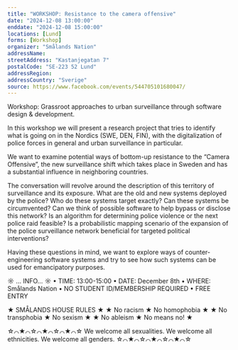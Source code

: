 ```yaml
---
title: "WORKSHOP: Resistance to the camera offensive"
date: "2024-12-08 13:00:00"
enddate: "2024-12-08 15:00:00"
locations: [Lund]
forms: [Workshop]
organizer: "Smålands Nation"
addressName: 
streetAddress: "Kastanjegatan 7"
postalCode: "SE-223 52 Lund"
addressRegion:
addressCountry: "Sverige"
source: https://www.facebook.com/events/544705101680047/
---
```

Workshop: Grassroot approaches to urban surveillance through software design & development.

In this workshop we will present a research project that tries to identify what is going on in the Nordics (SWE, DEN, FIN), with the digitalization of police forces in general and urban surveillance in particular. 

We want to examine potential ways of bottom-up resistance to the “Camera Offensive”, the new surveillance shift which takes place in Sweden and has a substantial influence in neighboring countries.

The conversation will revolve around the description of this territory of surveillance and its exposure. What are the old and new systems deployed by the police? Who do these systems target exactly? Can these systems be circumvented? Can we think of possible software to help bypass or disclose this network? Is an algorithm for determining police violence or the next police raid feasible? Is a probabilistic mapping scenario of the expansion of the police surveillance network beneficial for targeted political interventions?

Having these questions in mind, we want to explore ways of counter-engineering software systems and try to see how such systems can be used for emancipatory purposes.

☼ … INFO… ☼
• TIME: 13:00-15:00
• DATE: December 8th
• WHERE: Smålands Nation
• NO STUDENT ID/MEMBERSHIP REQUIRED
• FREE ENTRY

★ SMÅLANDS HOUSE RULES ★
★ No racism ★ No homophobia ★
★ No transphobia ★ No sexism ★
★ No ableism ★ No means no! ★

☆⌒★⌒☆⌒★⌒☆⌒★⌒☆
We welcome all sexualities.
We welcome all ethnicities.
We welcome all genders.
☆⌒★⌒☆⌒★⌒☆⌒★⌒☆
